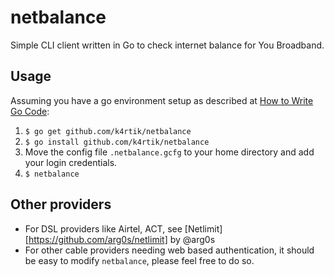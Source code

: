 # netbalance

Simple CLI client written in Go to check internet balance for You Broadband.

## Usage
Assuming you have a go environment setup as described at [How to Write Go Code][code]:

1. `$ go get github.com/k4rtik/netbalance`
1. `$ go install github.com/k4rtik/netbalance`
1. Move the config file `.netbalance.gcfg` to your home directory and add your login credentials.
1. `$ netbalance`

## Other providers
- For DSL providers like Airtel, ACT, see [Netlimit][https://github.com/arg0s/netlimit] by @arg0s
- For other cable providers needing web based authentication, it should be easy to modify `netbalance`, please feel free to do so.

[code]: http://golang.org/doc/code.html
